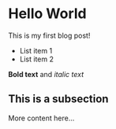 # Hello World

This is my first blog post!

- List item 1
- List item 2

**Bold text** and *italic text*

## This is a subsection

More content here...
